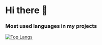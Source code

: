 # Hi there 👋

### Most used languages in my projects
[![Top Langs](https://github-readme-stats.vercel.app/api/top-langs/?username=alexbidenko1998&hide=html,css,php&layout=compact)](https://github.com/anuraghazra/github-readme-stats)

<!--
**alexbidenko1998/alexbidenko1998** is a ✨ _special_ ✨ repository because its `README.md` (this file) appears on your GitHub profile.

Here are some ideas to get you started:

- 🔭 I’m currently working on ...
- 🌱 I’m currently learning ...
- 👯 I’m looking to collaborate on ...
- 🤔 I’m looking for help with ...
- 💬 Ask me about ...
- 📫 How to reach me: ...
- 😄 Pronouns: ...
- ⚡ Fun fact: ...
-->
